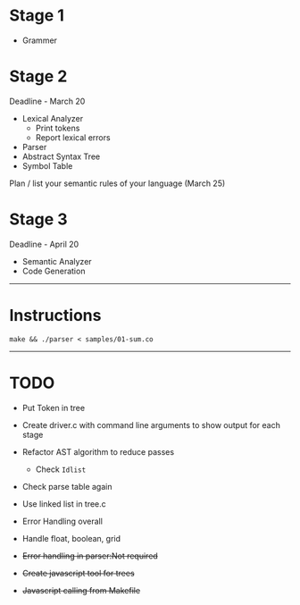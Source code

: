 Stage 1
========

- Grammer

Stage 2 
========
Deadline - March 20

- Lexical Analyzer
	- Print tokens
	- Report lexical errors
- Parser
- Abstract Syntax Tree
- Symbol Table

Plan / list your semantic rules of your language (March 25)

Stage 3 
========
Deadline - April 20

- Semantic Analyzer
- Code Generation

----

Instructions
=============

	make && ./parser < samples/01-sum.co

---

TODO
=====

- Put Token in tree
- Create driver.c with command line arguments to show output for each stage
- Refactor AST algorithm to reduce passes
	- Check `Idlist`
- Check parse table again
- Use linked list in tree.c
- Error Handling overall
- Handle float, boolean, grid

- ~~Error handling in parser:Not required~~
- ~~Create javascript tool for trees~~
- ~~Javascript calling from Makefile~~